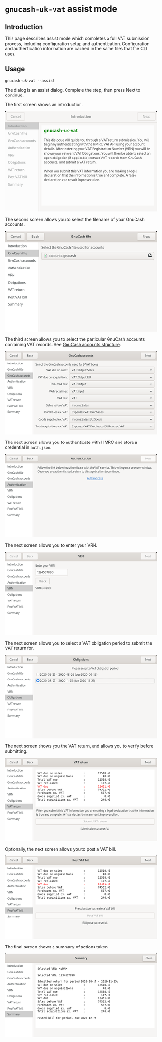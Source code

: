 
# `gnucash-uk-vat` assist mode

## Introduction

This page describes assist mode which completes a full VAT submission
process, including configuration setup and authentication.  Configuration
and authentication information are cached in the same files that the
CLI uses.

## Usage

```
gnucash-uk-vat --assist
```

The dialog is an assist dialog.  Complete the step, then press Next to continue.

The first screen shows an introduction.

![alt text](screen1.png)

The second screen allows you to select the filename of your GnuCash accounts.

![alt text](screen2.png)

The third screen allows you to select the particular GnuCash accounts
containing VAT records.  See [GnuCash accounts structure](accounts.md).

![alt text](screen3.png)

The next screen allows you to authenticate with HMRC and store a
credential in `auth.json`.

![alt text](screen4.png)

The next screen allows you to enter your VRN.

![alt text](screen5.png)

The next screen allows you to select a VAT obligation period to submit the
VAT return for.

![alt text](screen6.png)

The next screen shows you the VAT return, and allows you to verify before
submitting.

![alt text](screen7.png)

Optionally, the next screen allows you to post a VAT bill.

![alt text](screen8.png)

The final screen shows a summary of actions taken.

![alt text](screen9.png)

